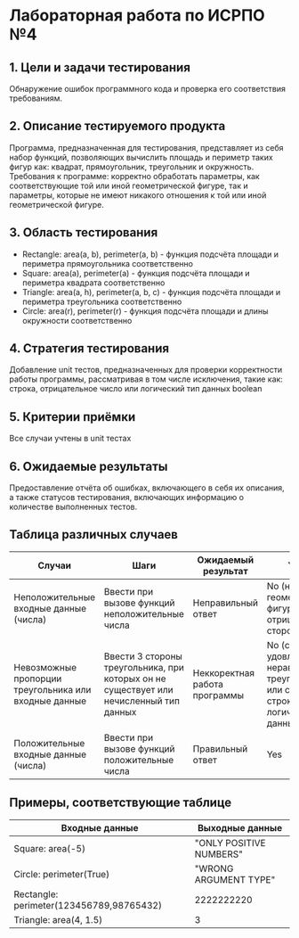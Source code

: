 # Лабораторная работа по ИСРПО №4

## 1. Цели и задачи тестирования

Обнаружение ошибок программного кода и проверка его соответствия требованиям.

## 2. Описание тестируемого продукта

Программа, предназначенная для тестирования, представляет из себя набор функций, позволяющих вычислить площадь и периметр таких фигур как: квадрат, прямоугольник, треугольник и окружность. Требования к программе: корректно обработать параметры, как соответствующие той или иной геометрической фигуре, так и параметры, которые не имеют никакого отношения к той или иной геометрической фигуре.

## 3. Область тестирования

- Rectangle: area(a, b), perimeter(a, b) - функция подсчёта площади и периметра прямоугольника соответственно
- Square: area(a), perimeter(a) - функция подсчёта площади и периметра квадрата соответственно
- Triangle: area(a, h), perimeter(a, b, c) - функция подсчёта площади и периметра треугольника соответственно
- Circle: area(r), perimeter(r) - функция подсчёта площади и длины окружности соответственно

## 4. Стратегия тестирования

Добавление unit тестов, предназначенных для проверки корректности работы программы, рассматривая в том числе исключения, такие как: строка, отрицательное число или логический тип данных boolean

## 5. Критерии приёмки

Все случаи учтены в unit тестах

## 6. Ожидаемые результаты

Предоставление отчёта об ошибках, включающего в себя их описания, а также статусов тестирования, включающих информацию о количестве выполненных тестов.

## Таблица различных случаев

| Случаи                                                | Шаги                                                        | Ожидаемый результат           | Yes/No |
| ----------------------------------------------------- | ----------------------------------------------------------- | ----------------------------- | ------ |
| Неположительные входные данные (числа)                | Ввести при вызове функций неположительные числа             | Неправильный ответ            | No (нет геометрических фигур с отрицательными сторонами)    |
| Невозможные пропорции треугольника или входные данные | Ввести 3 стороны треугольника, при которых он не существует или нечисленный тип данных | Неккоректная работа программы | No (стороны не удовлетворяют неравенству треугольника или стороны это строка/логический тип данных)    |
| Положительные входные данные (числа)                  | Ввести при вызове функций положительные числа               | Правильный ответ              | Yes    |

## Примеры, соответствующие таблице

| Входные данные                                                | Выходные данные                                       |                 
| ----------------------------------------------------- | ----------------------------------------------------------- |
| Square: area(-5)                | "ONLY POSITIVE NUMBERS"   |
| Circle: perimeter(True)                 | "WRONG ARGUMENT TYPE"        |
| Rectangle: perimeter(123456789,98765432) | 2222222220 |
| Triangle: area(4, 1.5)                 | 3        |